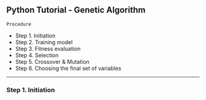 ## Python Tutorial - Genetic Algorithm


`Procedure`

- Step 1. Initiation 
- Step 2. Training model
- Step 3. Fitness evaluation 
- Step 4. Selection
- Step 5. Crossover & Mutation
- Step 6. Choosing the final set of variables

---

### Step 1. Initiation 

